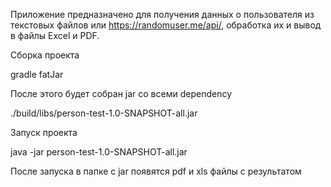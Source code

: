 
Приложение предназначено для получения данных о пользователя из текстовых файлов или https://randomuser.me/api/, обработка их и вывод в файлы Excel и PDF.




Сборка проекта

gradle fatJar

После этого будет собран jar со всеми dependency

./build/libs/person-test-1.0-SNAPSHOT-all.jar

Запуск проекта

java -jar person-test-1.0-SNAPSHOT-all.jar

После запуска в папке с jar появятся pdf и xls файлы с результатом

